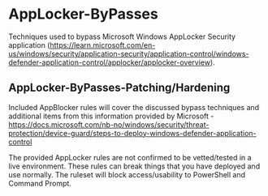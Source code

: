 # AppLocker-ByPasses
Techniques used to bypass Microsoft Windows AppLocker Security application (https://learn.microsoft.com/en-us/windows/security/application-security/application-control/windows-defender-application-control/applocker/applocker-overview).

## AppLocker-ByPasses-Patching/Hardening
Included AppBlocker rules will cover the discussed bypass techniques and additional items from this information provided by Microsoft - https://docs.microsoft.com/nb-no/windows/security/threat-protection/device-guard/steps-to-deploy-windows-defender-application-control

The provided AppLocker rules are not confirmed to be vetted/tested in a live environment. These rules can break things that you have deployed and use normally. The ruleset will block access/usability to PowerShell and Command Prompt.
